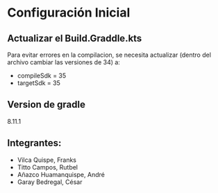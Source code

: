 # Configuración Inicial

## Actualizar el Build.Graddle.kts
Para evitar errores en la compilacion, se necesita actualizar  (dentro del archivo cambiar las versiones de 34) a:
- compileSdk = 35
- targetSdk = 35

## Version de gradle 
8.11.1

## Integrantes:
- Vilca Quispe, Franks
- Titto Campos, Rutbel
- Añazco Huamanquispe, André
- Garay Bedregal, César
